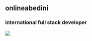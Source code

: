 ## **onlineabedini**

### international full stack developer 

![](https://33333.cdn.cke-cs.com/kSW7V9NHUXugvhoQeFaf/images/fb64130e54e303c8b7034ebe64a7cae81adfbd5c49a27bc6.jpg)
